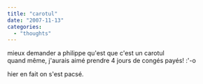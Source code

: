 ```yaml
---
title: "carotul"
date: "2007-11-13"
categories: 
  - "thoughts"
---
```


mieux demander a philippe qu'est que c'est un carotul  
quand même, j'aurais aimé prendre 4 jours de congés payés! :'-o  
  
hier en fait on s'est pacsé.
